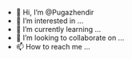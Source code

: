 - 👋 Hi, I’m @Pugazhendir
- 👀 I’m interested in ...
- 🌱 I’m currently learning ...
- 💞️ I’m looking to collaborate on ...
- 📫 How to reach me ...

<!---
Pugazhendir/Pugazhendir is a ✨ special ✨ repository because its `README.md` (this file) appears on your GitHub profile.
You can click the Preview link to take a look at your changes.
--->
